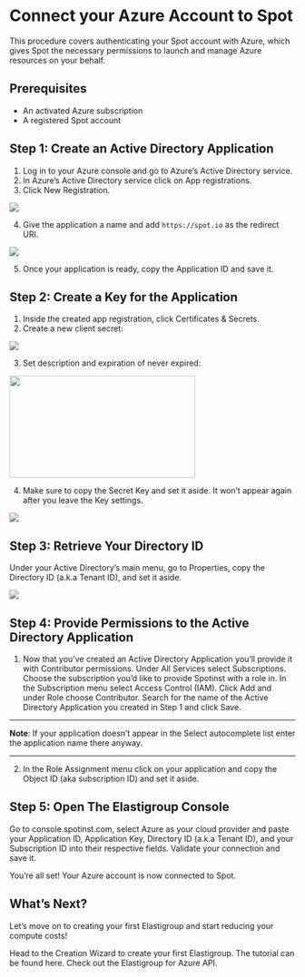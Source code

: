# Connect your Azure Account to Spot

This procedure covers authenticating your Spot account with Azure, which gives Spot the necessary permissions to launch and manage Azure resources on your behalf.

## Prerequisites
* An activated Azure subscription
* A registered Spot account

## Step 1: Create an Active Directory Application
1. Log in to your Azure console and go to Azure’s Active Directory service.
2. In Azure’s Active Directory service click on App registrations.
3. Click New Registration.

<img src="/connect-your-cloud-provider/_media/azure1-768x248.png" />

4. Give the application a name and add `https://spot.io` as the redirect URI.

<img src="/connect-your-cloud-provider/_media/azure2-1024x774.png" />

5. Once your application is ready, copy the Application ID and save it.

## Step 2: Create a Key for the Application
1. Inside the created app registration, click Certificates & Secrets.
2. Create a new client secret:

<img src="/connect-your-cloud-provider/_media/azure3-768x240.png" />

3. Set description and expiration of never expired:

<img src="/connect-your-cloud-provider/_media/azure4-768x424.png" width="327" height="180" />

4. Make sure to copy the Secret Key and set it aside. It won’t appear again after you leave the Key settings.

<img src="/connect-your-cloud-provider/_media/azure5-1024x631.png" />

## Step 3: Retrieve Your Directory ID
Under your Active Directory’s main menu, go to Properties, copy the Directory ID (a.k.a Tenant ID), and set it aside.

<img src="/connect-your-cloud-provider/_media/azure6-1024x481.png" />

## Step 4: Provide Permissions to the Active Directory Application
1. Now that you’ve created an Active Directory Application you’ll provide it with Contributor permissions.
Under All Services select Subscriptions. Choose the subscription you’d like to provide Spotinst with a role in.
In the Subscription menu select Access Control (IAM). Click Add and under Role choose Contributor.
Search for the name of the Active Directory Application you created in Step 1 and click Save.
---
**Note**: If your application doesn’t appear in the Select autocomplete list enter the application name there anyway.

---
2. In the Role Assignment menu click on your application and copy the Object ID (aka subscription ID) and set it aside.

## Step 5: Open The Elastigroup Console
Go to console.spotinst.com, select Azure as your cloud provider and paste your Application ID, Application Key, Directory ID (a.k.a Tenant ID), and your Subscription ID into their respective fields. Validate your connection and  save it.

You’re all set! Your Azure account is now connected to Spot.

## What’s Next?
Let’s move on to creating your first Elastigroup and start reducing your compute costs!

Head to the Creation Wizard to create your first Elastigroup. The tutorial can be found here.
Check out the Elastigroup for Azure API.
